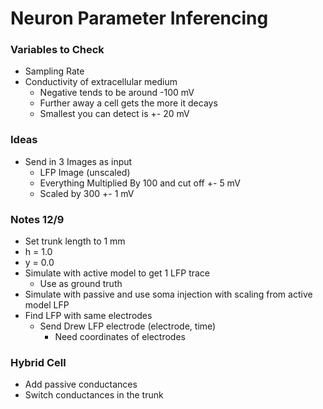 # Neuron Parameter Inferencing

### Variables to Check
- Sampling Rate
- Conductivity of extracellular medium
    - Negative tends to be around -100 mV
    - Further away a cell gets the more it decays
    - Smallest you can detect is +- 20 mV
    

### Ideas
- Send in 3 Images as input
    - LFP Image (unscaled)
    - Everything Multiplied By 100 and cut off +- 5 mV
    - Scaled by 300 +- 1 mV

### Notes 12/9
  - Set trunk length to 1 mm
  - h = 1.0
  - y = 0.0
  - Simulate with active model to get 1 LFP trace
    - Use as ground truth
  - Simulate with passive and use soma injection with scaling from active model LFP
  - Find LFP with same electrodes
    - Send Drew LFP electrode (electrode, time)
      - Need coordinates of electrodes

### Hybrid Cell
- Add passive conductances
- Switch conductances in the trunk